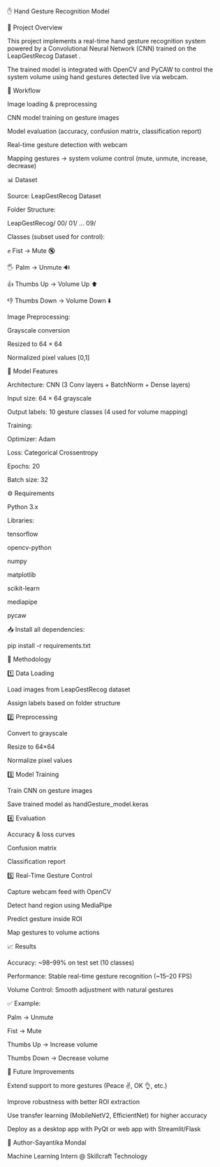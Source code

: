 ✋ Hand Gesture Recognition Model

📌 Project Overview

This project implements a real-time hand gesture recognition system powered by a Convolutional Neural Network (CNN) trained on the LeapGestRecog Dataset
.

The trained model is integrated with OpenCV and PyCAW to control the system volume using hand gestures detected live via webcam.

🔄 Workflow

Image loading & preprocessing

CNN model training on gesture images

Model evaluation (accuracy, confusion matrix, classification report)

Real-time gesture detection with webcam

Mapping gestures → system volume control (mute, unmute, increase, decrease)

📊 Dataset

Source:
LeapGestRecog Dataset

Folder Structure:

LeapGestRecog/
  00/
  01/
  ...
  09/


Classes (subset used for control):

✊ Fist → Mute 🔇

🖐 Palm → Unmute 🔊

👍 Thumbs Up → Volume Up ⬆️

👎 Thumbs Down → Volume Down ⬇️

Image Preprocessing:

Grayscale conversion

Resized to 64 × 64

Normalized pixel values [0,1]

🧮 Model Features

Architecture: CNN (3 Conv layers + BatchNorm + Dense layers)

Input size: 64 × 64 grayscale

Output labels: 10 gesture classes (4 used for volume mapping)

Training:

Optimizer: Adam

Loss: Categorical Crossentropy

Epochs: 20

Batch size: 32

⚙️ Requirements

Python 3.x

Libraries:

tensorflow

opencv-python

numpy

matplotlib

scikit-learn

mediapipe

pycaw

📥 Install all dependencies:

pip install -r requirements.txt

🔬 Methodology

1️⃣ Data Loading

Load images from LeapGestRecog dataset

Assign labels based on folder structure

2️⃣ Preprocessing

Convert to grayscale

Resize to 64×64

Normalize pixel values

3️⃣ Model Training

Train CNN on gesture images

Save trained model as handGesture_model.keras

4️⃣ Evaluation

Accuracy & loss curves

Confusion matrix

Classification report

5️⃣ Real-Time Gesture Control

Capture webcam feed with OpenCV

Detect hand region using MediaPipe

Predict gesture inside ROI

Map gestures to volume actions

📈 Results

Accuracy: ~98–99% on test set (10 classes)

Performance: Stable real-time gesture recognition (~15–20 FPS)

Volume Control: Smooth adjustment with natural gestures

✅ Example:

Palm → Unmute

Fist → Mute

Thumbs Up → Increase volume

Thumbs Down → Decrease volume

🔮 Future Improvements

Extend support to more gestures (Peace ✌, OK 👌, etc.)

Improve robustness with better ROI extraction

Use transfer learning (MobileNetV2, EfficientNet) for higher accuracy

Deploy as a desktop app with PyQt or web app with Streamlit/Flask

👤 Author-Sayantika Mondal

Machine Learning Intern @ Skillcraft Technology